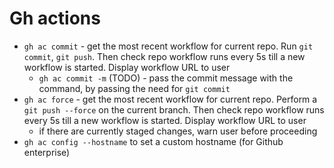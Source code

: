 # Gh actions

- `gh ac commit` - get the most recent workflow for current repo. Run `git commit`, `git push`. Then check repo workflow runs every 5s till a new workflow is started. Display workflow URL to user
  - `gh ac commit -m` (TODO) - pass the commit message with the command, by passing the need for `git commit`
- `gh ac force` - get the most recent workflow for current repo. Perform a `git push --force` on the current branch. Then check repo workflow runs every 5s till a new workflow is started. Display workflow URL to user
  - if there are currently staged changes, warn user before proceeding
- `gh ac config --hostname` to set a custom hostname (for Github enterprise)
